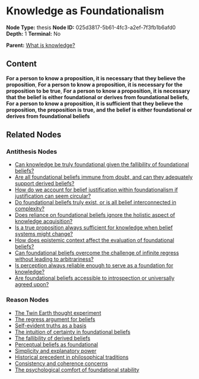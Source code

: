 # Knowledge as Foundationalism

**Node Type:** thesis
**Node ID:** 025d3817-5b61-4fc3-a2ef-7f3fb1b6afd0
**Depth:** 1
**Terminal:** No

**Parent:** [What is knowledge?](what-is-knowledge-question-52c408fa-b75d-4f4d-a6ec-27d43ecfed31.md)

## Content

**For a person to know a proposition, it is necessary that they believe the proposition**, **For a person to know a proposition, it is necessary for the proposition to be true**, **For a person to know a proposition, it is necessary that the belief is either foundational or derives from foundational beliefs**, **For a person to know a proposition, it is sufficient that they believe the proposition, the proposition is true, and the belief is either foundational or derives from foundational beliefs**

## Related Nodes

### Antithesis Nodes

- [Can knowledge be truly foundational given the fallibility of foundational beliefs?](can-knowledge-be-truly-foundational-given-the-fallibility-of-foundational-beliefs-antithesis-c00e6f0a-343f-42e3-83b9-5fc1013b2b81.md)
- [Are all foundational beliefs immune from doubt, and can they adequately support derived beliefs?](are-all-foundational-beliefs-immune-from-doubt-and-can-they-adequately-support-derived-beliefs-antithesis-23055f72-c147-44f7-8db3-a883a1417c1e.md)
- [How do we account for belief justification within foundationalism if justification can seem circular?](how-do-we-account-for-belief-justification-within-foundationalism-if-justification-can-seem-circular-antithesis-f2e10bfa-6113-412b-9adc-850419ea66fd.md)
- [Do foundational beliefs truly exist, or is all belief interconnected in complexity?](do-foundational-beliefs-truly-exist-or-is-all-belief-interconnected-in-complexity-antithesis-76426b1b-3aa8-433d-af6e-39e44f5c04f6.md)
- [Does reliance on foundational beliefs ignore the holistic aspect of knowledge acquisition?](does-reliance-on-foundational-beliefs-ignore-the-holistic-aspect-of-knowledge-acquisition-antithesis-d837698e-18c2-42c0-ba91-5d37bf897fca.md)
- [Is a true proposition always sufficient for knowledge when belief systems might change?](is-a-true-proposition-always-sufficient-for-knowledge-when-belief-systems-might-change-antithesis-b0acdf61-c672-4e25-b410-036e693836f1.md)
- [How does epistemic context affect the evaluation of foundational beliefs?](how-does-epistemic-context-affect-the-evaluation-of-foundational-beliefs-antithesis-5d8b48e0-e5cf-4b9a-a039-afddd3729659.md)
- [Can foundational beliefs overcome the challenge of infinite regress without leading to arbitrariness?](can-foundational-beliefs-overcome-the-challenge-of-infinite-regress-without-leading-to-arbitrariness-antithesis-1935f7bf-c3ab-4989-a1b4-0b8dd6cb830d.md)
- [Is perception always reliable enough to serve as a foundation for knowledge?](is-perception-always-reliable-enough-to-serve-as-a-foundation-for-knowledge-antithesis-d230cbc6-b3bf-4e46-a6b0-72dbfa11dd39.md)
- [Are foundational beliefs accessible to introspection or universally agreed upon?](are-foundational-beliefs-accessible-to-introspection-or-universally-agreed-upon-antithesis-d9a83ff1-685f-4d59-8beb-0e532e7eb15b.md)

### Reason Nodes

- [The Twin Earth thought experiment](the-twin-earth-thought-experiment-reason-c52a6e8a-fa51-4a2b-8770-8571fc1d8de1.md)
- [The regress argument for beliefs](the-regress-argument-for-beliefs-reason-06d8afb4-28f9-442c-b2ac-2d74bd409336.md)
- [Self-evident truths as a basis](self-evident-truths-as-a-basis-reason-4b3bb724-0658-490e-954f-96ebf0da5505.md)
- [The intuition of certainty in foundational beliefs](the-intuition-of-certainty-in-foundational-beliefs-reason-ece3494f-720d-4909-8cdf-36a984924287.md)
- [The fallibility of derived beliefs](the-fallibility-of-derived-beliefs-reason-1be8eccd-3cf2-44e3-a756-0b70399009c3.md)
- [Perceptual beliefs as foundational](perceptual-beliefs-as-foundational-reason-fff9a28d-42a3-4064-8453-b262d18ce3bb.md)
- [Simplicity and explanatory power](simplicity-and-explanatory-power-reason-fdddf944-21d4-4892-b516-1e1eb203351a.md)
- [Historical precedent in philosophical traditions](historical-precedent-in-philosophical-traditions-reason-3a4f8fae-b4a9-4444-83fa-3c4ee4fb73d0.md)
- [Consistency and coherence concerns](consistency-and-coherence-concerns-reason-e6050399-acf2-4ff9-9c59-cd14ab8f8ea8.md)
- [The psychological comfort of foundational stability](the-psychological-comfort-of-foundational-stability-reason-1728060b-5d09-46c4-b59d-54cd984bff3b.md)
